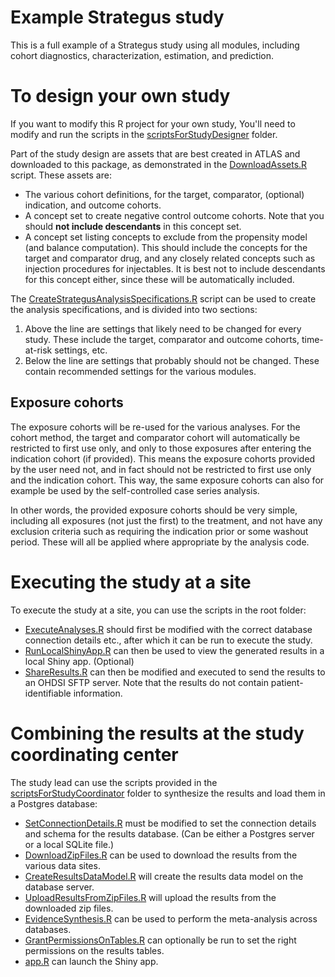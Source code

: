 # Example Strategus study

This is a full example of a Strategus study using all modules, including cohort diagnostics, characterization, estimation, and prediction.

# To design your own study

If you want to modify this R project for your own study, You'll need to modify and run the scripts in the [scriptsForStudyDesigner](scriptsForStudyDesigner) folder.

Part of the study design are assets that are best created in ATLAS and downloaded to this package, as demonstrated in the [DownloadAssets.R](scriptsForStudyDesigner/DownloadAssets.R) script. These assets are:

-   The various cohort definitions, for the target, comparator, (optional) indication, and outcome cohorts.
-   A concept set to create negative control outcome cohorts. Note that you should **not include descendants** in this concept set.
-   A concept set listing concepts to exclude from the propensity model (and balance computation). This should include the concepts for the target and comparator drug, and any closely related concepts such as injection procedures for injectables. It is best not to include descendants for this concept either, since these will be automatically included.

The [CreateStrategusAnalysisSpecifications.R](scriptsForStudyDesigner/CreateStrategusAnalysisSpecifications.R) script can be used to create the analysis specifications, and is divided into two sections:

1.  Above the line are settings that likely need to be changed for every study. These include the target, comparator and outcome cohorts, time-at-risk settings, etc.
2.  Below the line are settings that probably should not be changed. These contain recommended settings for the various modules.

## Exposure cohorts

The exposure cohorts will be re-used for the various analyses. For the cohort method, the target and comparator cohort will automatically be restricted to first use only, and only to those exposures after entering the indication cohort (if provided). This means the exposure cohorts provided by the user need not, and in fact should not be restricted to first use only and the indication cohort. This way, the same exposure cohorts can also for example be used by the self-controlled case series analysis.

In other words, the provided exposure cohorts should be very simple, including all exposures (not just the first) to the treatment, and not have any exclusion criteria such as requiring the indication prior or some washout period. These will all be applied where appropriate by the analysis code.

# Executing the study at a site

To execute the study at a site, you can use the scripts in the root folder:

-   [ExecuteAnalyses.R](ExecuteAnalyses.R) should first be modified with the correct database connection details etc., after which it can be run to execute the study.
-   [RunLocalShinyApp.R](RunLocalShinyApp.R) can then be used to view the generated results in a local Shiny app. (Optional)
-   [ShareResults.R](ShareResults.R) can then be modified and executed to send the results to an OHDSI SFTP server. Note that the results do not contain patient-identifiable information.

# Combining the results at the study coordinating center

The study lead can use the scripts provided in the [scriptsForStudyCoordinator](scriptsForStudyCoordinator) folder to synthesize the results and load them in a Postgres database:

-   [SetConnectionDetails.R](scriptsForStudyCoordinator/SetConnectionDetails.R) must be modified to set the connection details and schema for the results database. (Can be either a Postgres server or a local SQLite file.)
-   [DownloadZipFiles.R](scriptsForStudyCoordinator/DownloadZipFiles.R) can be used to download the results from the various data sites.
-   [CreateResultsDataModel.R](scriptsForStudyCoordinator/CreateResultsDataModel.R) will create the results data model on the database server.
-   [UploadResultsFromZipFiles.R](scriptsForStudyCoordinator/UploadResultsFromZipFiles.R) will upload the results from the downloaded zip files.
-   [EvidenceSynthesis.R](scriptsForStudyCoordinator/EvidenceSynthesis.R) can be used to perform the meta-analysis across databases.
-   [GrantPermissionsOnTables.R](scriptsForStudyCoordinator/GrantPermissionsOnTables.R) can optionally be run to set the right permissions on the results tables.
-   [app.R](scriptsForStudyCoordinator/app.R) can launch the Shiny app.
